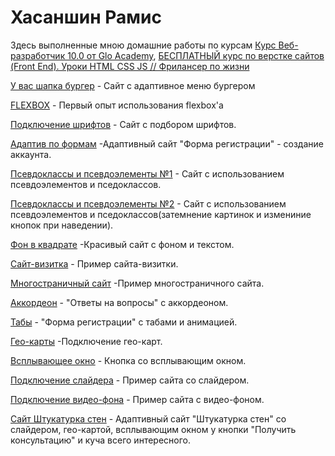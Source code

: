 # Хасаншин Рамис

Здесь выполненные мною домашние работы по курсам [Курс Веб-разработчик 10.0 от Glo Academy](https://www.youtube.com/playlist?list=PL3LQJkGQtzc5G7wIQfVqBMEprmTKZIaXf), [БЕСПЛАТНЫЙ курс по верстке сайтов (Front End). Уроки HTML CSS JS // Фрилансер по жизни](https://www.youtube.com/playlist?list=PLM6XATa8CAG4F9nAIYNS5oAiPotxwLFIr)


[У вас шапка бургер](https://khasanshinramis.github.io/burger_menu/) - Сайт с адаптивное меню бургером 

[FLEXBOX](https://khasanshinramis.github.io/flex/) - Первый опыт использования flexbox'a

[Подключение шрифтов](https://khasanshinramis.github.io/fonts/src/) - Сайт с подбором шрифтов.

[Адаптив по формам](https://khasanshinramis.github.io/adaptive_forms/scr/) -Адаптивный сайт "Форма регистрации" - создание аккаунта.

[Псевдоклассы и псевдоэлементы №1](https://khasanshinramis.github.io/pseudo-classes_and_pseudo-elements/) - Сайт с использованием псевдоэлементов и пседоклассов.

[Псевдоклассы и псевдоэлементы №2](https://khasanshinramis.github.io/задание%2015/) - Сайт с использованием псевдоэлементов и пседоклассов(затемнение картинок и измениние кнопок при наведении).

[Фон в квадрате](https://khasanshinramis.github.io/background_with_text/src/) -Красивый сайт с фоном и текстом.

[Сайт-визитка](https://khasanshinramis.github.io/bem/) - Пример сайта-визитки.

[Многостраничный сайт](https://khasanshinramis.github.io/multi-page_website/src/) -Пример многостраничного сайта.

[Аккордеон](https://khasanshinramis.github.io/аккордеоны/) - "Ответы на вопросы" с аккордеоном.

[Табы](https://khasanshinramis.github.io/form_with_animation/scr/) - "Форма регистрации" с табами и анимацией.

[Гео-карты](https://khasanshinramis.github.io/Дз%20по%20гео-картам/src/) -Подключение гео-карт.

[Всплывающее окно](https://khasanshinramis.github.io/всплывающие%20окна/) - Кнопка со всплывающим окном.

[Подключение слайдера](https://khasanshinramis.github.io/слайдеры/) - Пример сайта со слайдером.

[Подключение видео-фона](https://khasanshinramis.github.io/Дз%20по%20видео-фону/src/) - Пример сайта с видео-фоном.

[Сайт Штукатурка стен](https://khasanshinramis.github.io/long_road/scr/) - Адаптивный сайт "Штукатурка стен" со слайдером, гео-картой, всплывающим окном у кнопки "Получить консультацию" и куча всего интересного.




